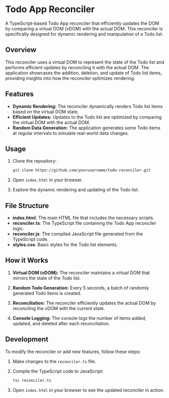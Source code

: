 # Todo App Reconciler

A TypeScript-based Todo App reconciler that efficiently updates the DOM by comparing a virtual DOM (vDOM) with the actual DOM. This reconciler is specifically designed for dynamic rendering and manipulation of a Todo list.

## Overview

This reconciler uses a virtual DOM to represent the state of the Todo list and performs efficient updates by reconciling it with the actual DOM. The application showcases the addition, deletion, and update of Todo list items, providing insights into how the reconciler optimizes rendering.

## Features

- **Dynamic Rendering:** The reconciler dynamically renders Todo list items based on the virtual DOM state.
- **Efficient Updates:** Updates to the Todo list are optimized by comparing the virtual DOM with the actual DOM.
- **Random Data Generation:** The application generates some Todo items at regular intervals to simulate real-world data changes.

## Usage

1. Clone the repository:

   ```bash
   git clone https://github.com/yourusername/todo-reconciler.git
   ```

2. Open `index.html` in your browser.

3. Explore the dynamic rendering and updating of the Todo list.

## File Structure

- **index.html**: The main HTML file that includes the necessary scripts.
- **reconciler.ts**: The TypeScript file containing the Todo App reconciler logic.
- **reconciler.js**: The compiled JavaScript file generated from the TypeScript code.
- **styles.css**: Basic styles for the Todo list elements.

## How it Works

1. **Virtual DOM (vDOM):** The reconciler maintains a virtual DOM that mirrors the state of the Todo list.

2. **Random Todo Generation:** Every 5 seconds, a batch of randomly generated Todo items is created.

3. **Reconciliation:** The reconciler efficiently updates the actual DOM by reconciling the vDOM with the current state.

4. **Console Logging:** The console logs the number of items added, updated, and deleted after each reconciliation.

## Development

To modify the reconciler or add new features, follow these steps:

1. Make changes to the `reconciler.ts` file.
2. Compile the TypeScript code to JavaScript:

   ```bash
   tsc reconciler.ts
   ```

3. Open `index.html` in your browser to see the updated reconciler in action.
 
